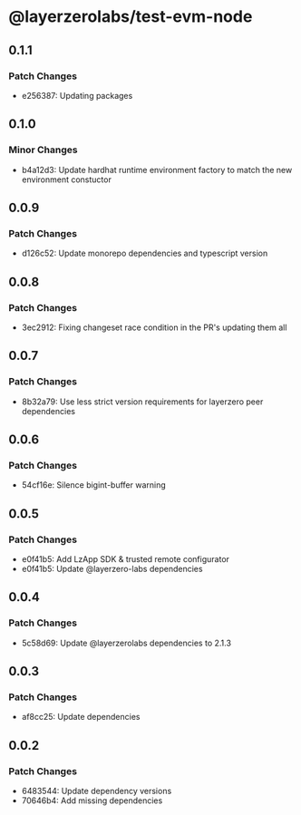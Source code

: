 # @layerzerolabs/test-evm-node

## 0.1.1

### Patch Changes

- e256387: Updating packages

## 0.1.0

### Minor Changes

- b4a12d3: Update hardhat runtime environment factory to match the new environment constuctor

## 0.0.9

### Patch Changes

- d126c52: Update monorepo dependencies and typescript version

## 0.0.8

### Patch Changes

- 3ec2912: Fixing changeset race condition in the PR's updating them all

## 0.0.7

### Patch Changes

- 8b32a79: Use less strict version requirements for layerzero peer dependencies

## 0.0.6

### Patch Changes

- 54cf16e: Silence bigint-buffer warning

## 0.0.5

### Patch Changes

- e0f41b5: Add LzApp SDK & trusted remote configurator
- e0f41b5: Update @layerzero-labs dependencies

## 0.0.4

### Patch Changes

- 5c58d69: Update @layerzerolabs dependencies to 2.1.3

## 0.0.3

### Patch Changes

- af8cc25: Update dependencies

## 0.0.2

### Patch Changes

- 6483544: Update dependency versions
- 70646b4: Add missing dependencies
